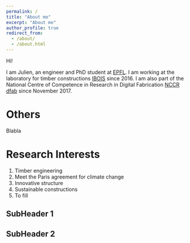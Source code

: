 ```yaml
---
permalink: /
title: "About me"
excerpt: "About me"
author_profile: true
redirect_from:
  - /about/
  - /about.html
---
```


Hi!

I am Julien, an engineer and PhD student at [EPFL](https://www.epfl.ch/index.en.html). I am working at the laboratory for timber constructions [IBOIS](https://ibois.epfl.ch) since 2016. I am also part of the National Centre of Competence in Research in Digital Fabrication [NCCR dfab](http://www.dfab.ch) since November 2017.

Others
======
Blabla

Research Interests
======
1. Timber engineering
1. Meet the Paris agreement for climate change
1. Innovative structure
1. Sustainable constructions
1. To fill


SubHeader 1
------


SubHeader 2
------
